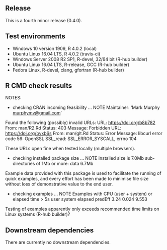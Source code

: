 ## Release
This is a fourth minor release (0.4.0).

## Test environments
* Windows 10 version 1909, R 4.0.2 (local)
* Ubuntu Linux 16.04 LTS, R 4.0.2 (travis-ci)
* Windows Server 2008 R2 SP1, R-devel, 32/64 bit (R-hub builder)
* Ubuntu Linux 16.04 LTS, R-release, GCC (R-hub builder)
* Fedora Linux, R-devel, clang, gfortran (R-hub builder)

## R CMD check results
NOTES:

* checking CRAN incoming feasibility ... NOTE
Maintainer: ‘Mark Murphy <murphymv@gmail.com>’

Found the following (possibly) invalid URLs:
  URL: https://doi.org/b8b782
    From: man/R2.Rd
    Status: 403
    Message: Forbidden
  URL: https://doi.org/bvxb6s
    From: man/glt.Rd
    Status: Error
    Message: libcurl error code 56:
      	OpenSSL SSL_read: SSL_ERROR_SYSCALL, errno 104

These URLs open fine when tested locally (multiple browsers).

* checking installed package size ... NOTE
  installed size is  7.0Mb
  sub-directories of 1Mb or more:
    data   6.7Mb

Example data provided with this package is used to facilitate the running of
quick examples, and every effort has been made to minimise file size without
loss of demonstrative value to the end user.

* checking examples ... NOTE
Examples with CPU (user + system) or elapsed time > 5s
        user system elapsed
predEff 3.24  0.024   9.553

Testing of examples apparently only exceeds recommended time limits on Linux
systems (R-hub builder)?

## Downstream dependencies
There are currently no downstream dependencies.
